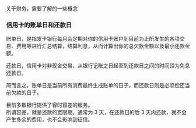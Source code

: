 
关于财务，需要了解的一些概念  

### 信用卡的账单日和还款日
账单日，是指发卡银行每月会定期对你的信用卡账户到目前为止所发生的各项交易、费用等进行汇总结算，结算利息，从而计算出你的总欠款金额以及最小还款金额。  

还款日，信用卡对非现金交易，从银行记账之日起至到还款日之间的时间段为免息还款日。  

简而言之，账单日是当前所有消费最终生成账单的日子，而还款日则是必须偿还当前欠款的日子。  

目前多数银行提供了容时容差的服务。  
所谓容差，就是还款的宽限期，通常为 3 天，在还款日的后 3 天内还款，就不会产生多余的费用，也不会影响到征信。  
